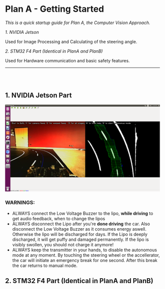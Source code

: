 # Plan A - Getting Started

_This is a quick startup guide for Plan A, the Computer Vision Approach._

_1. NVIDIA Jetson_

   Used for Image Processing and Calculating of the steering angle.

_2. STM32 F4 Part (Identical in PlanA and PlanB)_

  Used for Hardware communication and basic safety features.



___
<br><br>

## 1. NVIDIA Jetson Part
![alt text](https://github.com/AdrianGehrig/Project-Autonomous-Car/blob/master/Documentation/OpenCV_ideal2.png "CVgood")
### WARNINGS:
* ALWAYS connect the Low Voltage Buzzer to the lipo, **while driving** to get audio feedback, when to change the lipos
* ALWAYS disconnect the Lipo after you're **done driving** the car. Also disconnect the Low Voltage Buzzer as it consumes energy aswell. Otherwise the lipo will be discharged for days. If the Lipo is deeply discharged, it will get puffy and damaged permanently. If the lipo is visibly swollen, you should not charge it anymore! 
* ALWAYS keep the transmitter in your hands, to disable the autonomous mode at any moment. By touching the steering wheel or the accellerator, the car will initiate an emergency break for one second. After this break the car returns to manual mode.






## 2. STM32 F4 Part (Identical in PlanA and PlanB)


